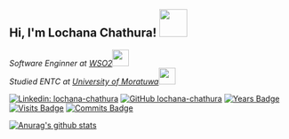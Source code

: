 <h2> Hi, I'm Lochana Chathura! <img src="https://media.giphy.com/media/fx5E5RjtqBltDFKEO9/giphy.gif" width="50"></h2>
<p><em>Software Enginner at <a href="https://github.com/wso2">WSO2</a><img src="https://media.giphy.com/media/WUlplcMpOCEmTGBtBW/giphy.gif" width="30"></br>Studied ENTC at <a href="https://uom.lk/efac">University of Moratuwa</a><img src="https://media.giphy.com/media/fYSnHlufseco8Fh93Z/giphy.gif" width="30"> 
</em></p>

[![Linkedin: lochana-chathura](https://img.shields.io/badge/-Lochana_Chathura-blue?style=flat-square&logo=Linkedin&logoColor=white&link=https://www.linkedin.com/in/lochana-chathura/)](https://www.linkedin.com/in/lochana-chathura/)
[![GitHub lochana-chathura](https://img.shields.io/github/followers/lochana-chathura?label=follow&style=social)](https://github.com/lochana-chathura)
[![Years Badge](https://badges.pufler.dev/years/lochana-chathura)](https://badges.pufler.dev)
[![Visits Badge](https://badges.pufler.dev/visits/lochana-chathura/ballerina-lang)](https://badges.pufler.dev)
[![Commits Badge](https://badges.pufler.dev/commits/monthly/lochana-chathura)](https://badges.pufler.dev)

[![Anurag's github stats](https://github-readme-stats.vercel.app/api?username=lochana-chathura&hide=stars&show_icons=true&theme=yeblu)](https://github.com/anuraghazra/github-readme-stats)

<!--
**lochana-chathura/lochana-chathura** is a ✨ _special_ ✨ repository because its `README.md` (this file) appears on your GitHub profile.
<h2> Hi, I'm Lochana Chathura! <img src="https://media.giphy.com/media/l1J9MT9T0ZG2xvWCc/giphy.gif" width="50"></h2>
[![Top Langs](https://github-readme-stats.vercel.app/api/top-langs/?username=lochana-chathura&layout=compact)](https://github.com/anuraghazra/github-readme-stats)


<h3>Things I code with</h3>
<p>
  <img alt="React" src="https://img.shields.io/badge/-React-45b8d8?style=flat-square&logo=react&logoColor=white" />
  <img alt="redux" src="https://img.shields.io/badge/-Redux-764ABC?style=flat-square&logo=redux&logoColor=white" />
  <img alt="Docker" src="https://img.shields.io/badge/-Docker-46a2f1?style=flat-square&logo=docker&logoColor=white" />
  <img alt="github actions" src="https://img.shields.io/badge/-Github_Actions-2088FF?style=flat-square&logo=github-actions&logoColor=white" />
  <img alt="Sass" src="https://img.shields.io/badge/-Sass-CC6699?style=flat-square&logo=sass&logoColor=white" />
  <img alt="git" src="https://img.shields.io/badge/-Git-F05032?style=flat-square&logo=git&logoColor=white" />
  <img alt="npm" src="https://img.shields.io/badge/-NPM-CB3837?style=flat-square&logo=npm&logoColor=white" />
  <img alt="html" src="https://img.shields.io/badge/-HTML-E34F26?style=flat-square&logo=html&logoColor=white" />
</p>

Here are some ideas to get you started:

- 🔭 I’m currently working on ...
- 🌱 I’m currently learning ...
- 👯 I’m looking to collaborate on ...
- 🤔 I’m looking for help with ...
- 💬 Ask me about ...
- 📫 How to reach me: ...
- 😄 Pronouns: ...
- ⚡ Fun fact: ...
- ⚡ Enjoys travelling, photograghy and music
-->
 
